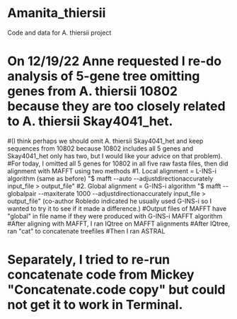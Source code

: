 # Amanita_thiersii
Code and data for A. thiersii project
# On 12/19/22 Anne requested I re-do analysis of 5-gene tree omitting genes from A. thiersii 10802 because they are too closely related to A. thiersii Skay4041_het. 
#(I think perhaps we should omit A. thiersii Skay4041_het and keep sequences from 10802 because 10802 includes all 5 genes and Skay4041_het only has two, but I would like your advice on that problem).
#For today, I omitted all 5 genes for 10802 in all five raw fasta files, then did alignment with MAFFT using two methods
#1. Local alignment = L-INS-i algorithm (same as before) "$ mafft --auto --adjustdirectionaccurately input_file > output_file"
#2. Global alignment = G-INS-i algorithm "$ mafft --globalpair --maxiterate 1000 --adjustdirectionaccurately input_file > output_file" (co-author Robledo indicated he usually used G-INS-i so I wanted to try it to see if it made a difference.)
#Output files of MAFFT have "global" in file name if they were produced with G-INS-i MAFFT algorithm
#After aligning with MAFFT, I ran IQtree on MAFFT alignments
#After IQtree, ran "cat" to concatenate treefiles 
#Then I ran ASTRAL
# Separately, I tried to re-run concatenate code from Mickey "Concatenate.code copy" but could not get it to work in Terminal.
